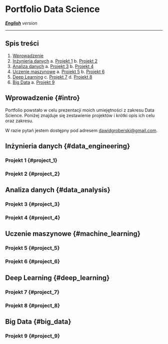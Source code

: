 
# Portfolio Data Science 
***[English](https://github.com/Grobo97/data-science-portfolio/blob/main/README_en.md)*** *version*  

---

## Spis treści
1. [Wprowadzenie](#intro)
2. [Inżynieria danych](#data_engineering)
    a. [Projekt 1](#project_1)
    b. [Projekt 2](#project_2)
3. [Analiza danych](#data_analysis)
    a. [Projekt 3](#project_3)
    b. [Projekt 4](#project_4)
4. [Uczenie maszynowe](#machine_learning)
    a. [Projekt 5](#project_5)
    b. [Projekt 6](#project_6)
5. [Deep Learning](#deep_learning)
    c. [Projekt 7](#project_7)
    d. [Projekt 8](#project_8)
6. [Big Data](#big_data)
    a. [Projekt 9](#project_9)


## Wprowadzenie {#intro}
Portfolio powstało w celu prezentacji moich umiejętności z zakresu Data Science. Poniżej znajduje się zestawienie projektów i krótki opis ich celu oraz zakresu.

W razie pytań jestem dostępny pod adresem dawidgroberski@gmail.com.

## Inżynieria danych {#data_engineering}

### Projekt 1 {#project_1}

### Projekt 2 {#project_2}

## Analiza danych {#data_analysis}

### Projekt 3 {#project_3}

### Projekt 4 {#project_4}

## Uczenie maszynowe {#machine_learning}

### Projekt 5 {#project_5}

### Projekt 6 {#project_6}

## Deep Learning {#deep_learning}

### Projekt 7 {#project_7}

### Projekt 8 {#project_8}

## Big Data {#big_data}

### Projekt 9 {#project_9}